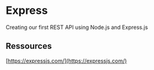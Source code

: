 # Express

Creating our first REST API using Node.js and Express.js

## Ressources

[https://expressjs.com/](https://expressjs.com/)